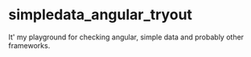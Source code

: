 simpledata_angular_tryout
=========================
It' my playground for checking angular, simple data and probably other frameworks.

